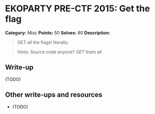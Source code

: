 # EKOPARTY PRE-CTF 2015: Get the flag

**Category:** Misc
**Points:** 50
**Solves:** 80
**Description:**

> GET all the flags! literally. 

> Hints: Source code anyone? *GET* them all

## Write-up

(TODO)

## Other write-ups and resources

* (TODO)
